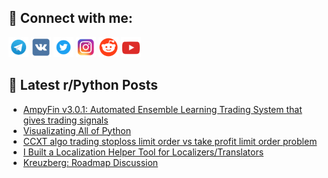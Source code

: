 ## 🔎 Connect with me:
[<img src="https://github.com/bullbesh/bullbesh/blob/main/images/Telegram.png" width="32" height="32" />](https://t.me/bullbesh)
[<img src="https://github.com/bullbesh/bullbesh/blob/main/images/VK.png" width="32" height="32" />](https://vk.com/bullbesh)
[<img src="https://github.com/bullbesh/bullbesh/blob/main/images/Twitter.png" width="32" height="32" />](https://twitter.com/bullbesh1)
[<img src="https://github.com/bullbesh/bullbesh/blob/main/images/Instagram.png" width="32" height="32" />](https://www.instagram.com/bullbesh)
[<img src="https://github.com/bullbesh/bullbesh/blob/main/images/Reddit.png" width="32" height="32" />](https://www.reddit.com/user/bullbesh)
[<img src="https://github.com/bullbesh/bullbesh/blob/main/images/YouTube.png" width="32" height="32" />](https://www.youtube.com/channel/UCtfjRs6uzgq5mfm8S06WTcg)

## 📕 Latest r/Python Posts
<!-- BLOG-POST-LIST:START -->
- [AmpyFin v3.0.1: Automated Ensemble Learning Trading System that gives trading signals](https://www.reddit.com/r/Python/comments/1j1vxsw/ampyfin_v301_automated_ensemble_learning_trading/)
- [Visualizating All of Python](https://www.reddit.com/r/Python/comments/1j1vpng/visualizating_all_of_python/)
- [CCXT algo trading stoploss limit order vs take profit limit order problem](https://www.reddit.com/r/Python/comments/1j1s9hh/ccxt_algo_trading_stoploss_limit_order_vs_take/)
- [I Built a Localization Helper Tool for Localizers/Translators](https://www.reddit.com/r/Python/comments/1j1s5zt/i_built_a_localization_helper_tool_for/)
- [Kreuzberg: Roadmap Discussion](https://www.reddit.com/r/Python/comments/1j1rubo/kreuzberg_roadmap_discussion/)
<!-- BLOG-POST-LIST:END -->
